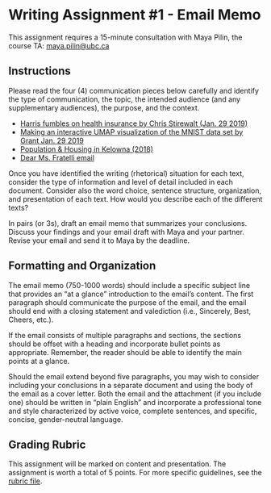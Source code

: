 # Writing Assignment \#1 - Email Memo

This assignment requires a 15-minute consultation with Maya Pilin, the course TA: <maya.pilin@ubc.ca>

## Instructions

Please read the four (4) communication pieces below carefully and
identify the type of communication, the topic, the intended audience (and any supplementary audiences), the purpose, and the context.

- [Harris fumbles on health insurance by Chris Stirewalt
(Jan. 29 2019)](https://www.foxnews.com/politics/harris-fumbles-on-health-insurance)
- [Making an interactive UMAP visualization of the MNIST data set by
Grant Jan. 29 2019](https://blog.fastforwardlabs.com/2019/01/29/making-an-interactive-umap-visualization-of-the-mnist-data-set.html)
- [Population & Housing in Kelowna (2018)](https://www.kelowna.ca/sites/files/1/docs/related/ff-population_and_housing.pdf)
- [Dear Ms. Fratelli email](./EmailExample.pdf)

Once you have identified the writing (rhetorical) situation for each text, consider the type of information and level of detail included in each document.
Consider also the word choice, sentence structure, organization, and presentation of each text.
How would you describe each of the different texts?

In pairs (or 3s), draft an email memo that summarizes your conclusions.
Discuss your findings and your email draft with Maya and your partner.
Revise your email and send it to Maya by the deadline.

## Formatting and Organization

The email memo (750-1000 words) should include a specific subject line that provides an “at a glance” introduction to the email’s content. The first paragraph should communicate the purpose of the email, and the email should end with a closing statement and valediction (i.e., Sincerely, Best, Cheers, etc.).

If the email consists of multiple paragraphs and sections, the sections should be offset with a heading and incorporate bullet points as appropriate.
Remember, the reader should be able to identify the main points at a glance.

Should the email extend beyond five paragraphs, you may wish to consider including your conclusions in a separate document and using the body of the email as a cover letter. 
Both the email and the attachment (if you include one) should be written in “plain English” and incorporate a professional tone and style characterized by active voice, complete sentences, and specific, concise, gender-neutral language.

## Grading Rubric

This assignment will be marked on content and presentation. 
The assignment is worth a total of 5 points. 
For more specific guidelines, see the [rubric file](rubric.md).
